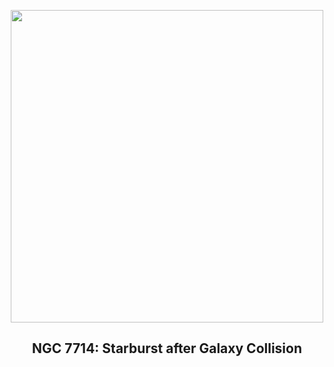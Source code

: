 
<p align="center"><img src="https://apod.nasa.gov/apod/image/2403/Ngc7714_HubblePohl_1080.jpg" width="500" height="500"></p>
<h2 align="center"> NGC 7714: Starburst after Galaxy Collision </h2>
